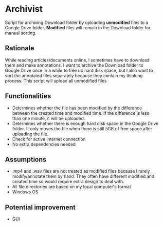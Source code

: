 # Archivist
Script for archiving Download folder by uploading **unmodified** files to a Google Drive folder. **Modified** files will remain in the Download folder for manual sorting. 

## Rationale 
While reading articles/documents online, I sometimes have to download them and make annotations. I want to archive the Download folder to Google Drive once in a while to free up hard disk space, but I also want to sort the annotated files separately because they contain my thinking process. This script will upload all unmodified files 

## Functionalities 
- Determines whether the file has been modified by the difference between the created time and modified time. If the difference is less than one minute, it will be uploaded. 
- Determines whether there is enough hard disk space in the Google Drive folder. It only moves the file when there is still 5GB of free space after uploading the file. 
- Check for active internet connection
- No extra dependencies needed

## Assumptions 
- .mp4 and .wav files are not treated as modified files because I rarely modify/annotate them by hand. They often have different modified and created time so would require extra design to deal with. 
- All file directories are based on my local computer's format 
- Windows OS

## Potential improvement
- GUI 
